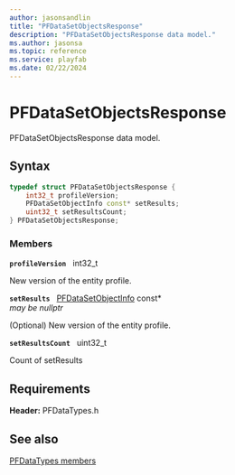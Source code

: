 ```yaml
---
author: jasonsandlin
title: "PFDataSetObjectsResponse"
description: "PFDataSetObjectsResponse data model."
ms.author: jasonsa
ms.topic: reference
ms.service: playfab
ms.date: 02/22/2024
---
```


# PFDataSetObjectsResponse  

PFDataSetObjectsResponse data model.  

## Syntax  
  
```cpp
typedef struct PFDataSetObjectsResponse {  
    int32_t profileVersion;  
    PFDataSetObjectInfo const* setResults;  
    uint32_t setResultsCount;  
} PFDataSetObjectsResponse;  
```
  
### Members  
  
**`profileVersion`** &nbsp; int32_t  
  
New version of the entity profile.
  
**`setResults`** &nbsp; [PFDataSetObjectInfo](pfdatasetobjectinfo.md) const*  
*may be nullptr*  
  
(Optional) New version of the entity profile.
  
**`setResultsCount`** &nbsp; uint32_t  
  
Count of setResults
  
  
## Requirements  
  
**Header:** PFDataTypes.h
  
## See also  
[PFDataTypes members](../pfdatatypes_members.md)  

  
  
